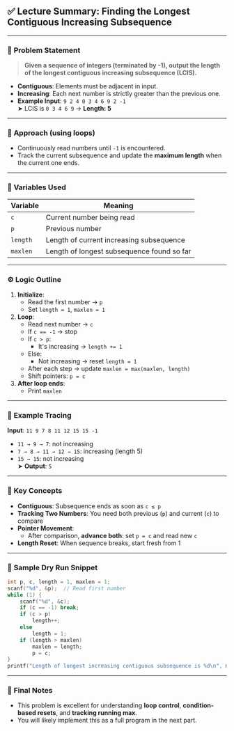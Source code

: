 ## ✅ **Lecture Summary: Finding the Longest Contiguous Increasing Subsequence**

---

### 🧠 **Problem Statement**

> **Given a sequence of integers (terminated by -1), output the length of the longest contiguous increasing subsequence (LCIS).**

- **Contiguous**: Elements must be adjacent in input.
- **Increasing**: Each next number is strictly greater than the previous one.
- **Example Input**: `9 2 4 0 3 4 6 9 2 -1`  
    ➤ LCIS is `0 3 4 6 9` → **Length: 5**

---

### 🔁 **Approach (using loops)**

- Continuously read numbers until `-1` is encountered.
- Track the current subsequence and update the **maximum length** when the current one ends.

---

### 🧮 **Variables Used**

|Variable|Meaning|
|---|---|
|`c`|Current number being read|
|`p`|Previous number|
|`length`|Length of current increasing subsequence|
|`maxlen`|Length of longest subsequence found so far|

---

### ⚙️ **Logic Outline**

1. **Initialize**:
    - Read the first number → `p`
    - Set `length = 1`, `maxlen = 1`
2. **Loop**:
    - Read next number → `c`
    - If `c == -1` → stop
    - If `c > p`:
        - It's increasing → `length += 1`
    - Else:
        - Not increasing → reset `length = 1`
    - After each step → update `maxlen = max(maxlen, length)`
    - Shift pointers: `p = c`
3. **After loop ends**:
    - Print `maxlen`

---

### 🧪 **Example Tracing**

**Input**: `11 9 7 8 11 12 15 15 -1`
- `11 → 9 → 7`: not increasing
- `7 → 8 → 11 → 12 → 15`: increasing (length 5)
- `15 → 15`: not increasing  
    ➤ **Output**: `5`

---

### 🧠 **Key Concepts**

- **Contiguous**: Subsequence ends as soon as `c ≤ p`
- **Tracking Two Numbers**: You need both previous (`p`) and current (`c`) to compare
- **Pointer Movement**:
    - After comparison, **advance both**: set `p = c` and read new `c`
- **Length Reset**: When sequence breaks, start fresh from 1

---

### 🧪 **Sample Dry Run Snippet**

```c
int p, c, length = 1, maxlen = 1; 
scanf("%d", &p);  // Read first number  
while (1) {     
	scanf("%d", &c);     
	if (c == -1) break;     
	if (c > p)         
		length++;     
	else         
		length = 1;     
	if (length > maxlen)         
		maxlen = length;     
		p = c; 
}  
printf("Length of longest increasing contiguous subsequence is %d\n", maxlen);
```

---

### 📌 **Final Notes**

- This problem is excellent for understanding **loop control**, **condition-based resets**, and **tracking running max**.
- You will likely implement this as a full program in the next part.